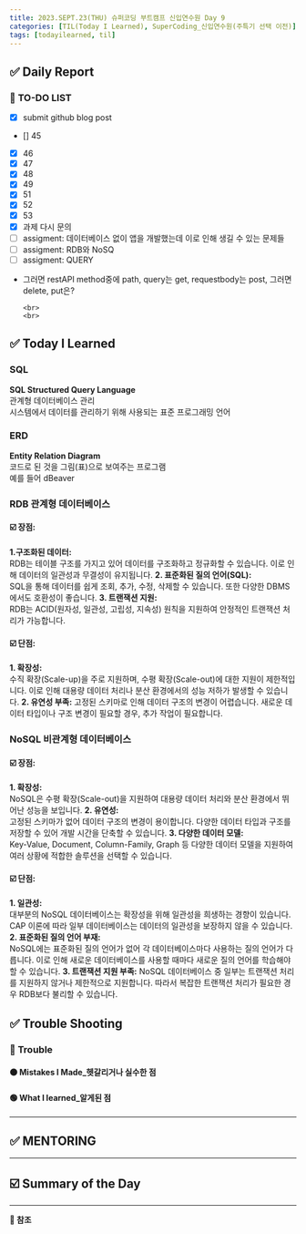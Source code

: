 ```yaml
---
title: 2023.SEPT.23(THU) 슈퍼코딩 부트캠프 신입연수원 Day 9
categories: [TIL(Today I Learned), SuperCoding_신입연수원(주특기 선택 이전)]
tags: [todayilearned, til]
---
```


## ✅ Daily Report

### 📌 **TO-DO LIST**

- [x] submit github blog post
- [] 45
- [x] 46
- [x] 47
- [x] 48
- [x] 49
- [x] 51
- [x] 52
- [x] 53
- [x] 과제 다시 문의
- [ ] assigment: 데이터베이스 없이 앱을 개발했는데 이로 인해 생길 수 있는 문제들
- [ ] assigment: RDB와 NoSQ
- [ ] assigment: QUERY
- 그러면 restAPI method중에 path, query는 get, requestbody는 post, 그러면 delete, put은?

      <br>
      <br>

## ✅ Today I Learned

### **SQL**

**SQL Structured Query Language**  
관계형 데이터베이스 관리  
시스템에서 데이터를 관리하기 위해 사용되는 표준 프로그래밍 언어

### **ERD**

**Entity Relation Diagram**  
코드로 된 것을 그림(표)으로 보여주는 프로그램  
예를 들어 dBeaver

### **RDB 관계형 데이터베이스**

#### ☑️ 장점:

**1.구조화된 데이터:**  
RDB는 테이블 구조를 가지고 있어 데이터를 구조화하고 정규화할 수 있습니다. 이로 인해 데이터의 일관성과 무결성이 유지됩니다.
**2. 표준화된 질의 언어(SQL):**  
SQL을 통해 데이터를 쉽게 조회, 추가, 수정, 삭제할 수 있습니다. 또한 다양한 DBMS에서도 호환성이 좋습니다.
**3. 트랜잭션 지원:**  
RDB는 ACID(원자성, 일관성, 고립성, 지속성) 원칙을 지원하여 안정적인 트랜잭션 처리가 가능합니다.

#### ☑️ 단점:

**1. 확장성:**  
수직 확장(Scale-up)을 주로 지원하며, 수평 확장(Scale-out)에 대한 지원이 제한적입니다. 이로 인해 대용량 데이터 처리나 분산 환경에서의 성능 저하가 발생할 수 있습니다.
**2. 유연성 부족:**
고정된 스키마로 인해 데이터 구조의 변경이 어렵습니다. 새로운 데이터 타입이나 구조 변경이 필요할 경우, 추가 작업이 필요합니다.

### **NoSQL 비관계형 데이터베이스**

#### ☑️ 장점:

**1. 확장성:**  
NoSQL은 수평 확장(Scale-out)을 지원하여 대용량 데이터 처리와 분산 환경에서 뛰어난 성능을 보입니다.
**2. 유연성:**  
고정된 스키마가 없어 데이터 구조의 변경이 용이합니다. 다양한 데이터 타입과 구조를 저장할 수 있어 개발 시간을 단축할 수 있습니다.
**3. 다양한 데이터 모델:**  
 Key-Value, Document, Column-Family, Graph 등 다양한 데이터 모델을 지원하여 여러 상황에 적합한 솔루션을 선택할 수 있습니다.

#### ☑️ 단점:

**1. 일관성:**  
대부분의 NoSQL 데이터베이스는 확장성을 위해 일관성을 희생하는 경향이 있습니다. CAP 이론에 따라 일부 데이터베이스는 데이터의 일관성을 보장하지 않을 수 있습니다.
**2. 표준화된 질의 언어 부재:**  
NoSQL에는 표준화된 질의 언어가 없어 각 데이터베이스마다 사용하는 질의 언어가 다릅니다. 이로 인해 새로운 데이터베이스를 사용할 때마다 새로운 질의 언어를 학습해야 할 수 있습니다.
**3. 트랜잭션 지원 부족:**
NoSQL 데이터베이스 중 일부는 트랜잭션 처리를 지원하지 않거나 제한적으로 지원합니다. 따라서 복잡한 트랜잭션 처리가 필요한 경우 RDB보다 불리할 수 있습니다.

## ✅ Trouble Shooting

### **🔴 Trouble**

#### **🟠 Mistakes I Made\_헷갈리거나 실수한 점**

#### **🟢 What I learned\_알게된 점**

---

## ✅ MENTORING

---

## ☑️ Summary of the Day <br>

---

**💟 참조**
